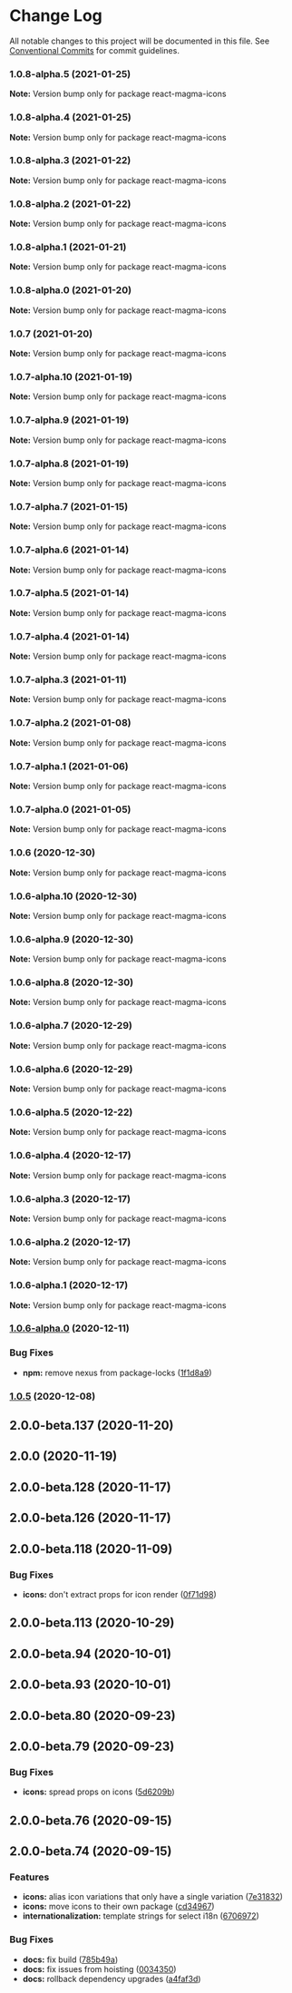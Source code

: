 # Change Log

All notable changes to this project will be documented in this file.
See [Conventional Commits](https://conventionalcommits.org) for commit guidelines.

### 1.0.8-alpha.5 (2021-01-25)

**Note:** Version bump only for package react-magma-icons





### 1.0.8-alpha.4 (2021-01-25)

**Note:** Version bump only for package react-magma-icons





### 1.0.8-alpha.3 (2021-01-22)

**Note:** Version bump only for package react-magma-icons





### 1.0.8-alpha.2 (2021-01-22)

**Note:** Version bump only for package react-magma-icons





### 1.0.8-alpha.1 (2021-01-21)

**Note:** Version bump only for package react-magma-icons





### 1.0.8-alpha.0 (2021-01-20)

**Note:** Version bump only for package react-magma-icons





### 1.0.7 (2021-01-20)

**Note:** Version bump only for package react-magma-icons





### 1.0.7-alpha.10 (2021-01-19)

**Note:** Version bump only for package react-magma-icons





### 1.0.7-alpha.9 (2021-01-19)

**Note:** Version bump only for package react-magma-icons





### 1.0.7-alpha.8 (2021-01-19)

**Note:** Version bump only for package react-magma-icons





### 1.0.7-alpha.7 (2021-01-15)

**Note:** Version bump only for package react-magma-icons





### 1.0.7-alpha.6 (2021-01-14)

**Note:** Version bump only for package react-magma-icons





### 1.0.7-alpha.5 (2021-01-14)

**Note:** Version bump only for package react-magma-icons





### 1.0.7-alpha.4 (2021-01-14)

**Note:** Version bump only for package react-magma-icons





### 1.0.7-alpha.3 (2021-01-11)

**Note:** Version bump only for package react-magma-icons





### 1.0.7-alpha.2 (2021-01-08)

**Note:** Version bump only for package react-magma-icons





### 1.0.7-alpha.1 (2021-01-06)

**Note:** Version bump only for package react-magma-icons





### 1.0.7-alpha.0 (2021-01-05)

**Note:** Version bump only for package react-magma-icons





### 1.0.6 (2020-12-30)

**Note:** Version bump only for package react-magma-icons





### 1.0.6-alpha.10 (2020-12-30)

**Note:** Version bump only for package react-magma-icons





### 1.0.6-alpha.9 (2020-12-30)

**Note:** Version bump only for package react-magma-icons





### 1.0.6-alpha.8 (2020-12-30)

**Note:** Version bump only for package react-magma-icons





### 1.0.6-alpha.7 (2020-12-29)

**Note:** Version bump only for package react-magma-icons





### 1.0.6-alpha.6 (2020-12-29)

**Note:** Version bump only for package react-magma-icons





### 1.0.6-alpha.5 (2020-12-22)

**Note:** Version bump only for package react-magma-icons





### 1.0.6-alpha.4 (2020-12-17)

**Note:** Version bump only for package react-magma-icons





### 1.0.6-alpha.3 (2020-12-17)

**Note:** Version bump only for package react-magma-icons





### 1.0.6-alpha.2 (2020-12-17)

**Note:** Version bump only for package react-magma-icons





### 1.0.6-alpha.1 (2020-12-17)

**Note:** Version bump only for package react-magma-icons





### [1.0.6-alpha.0](https://github.com/cengage/react-magma/compare/react-magma-icons@1.0.5...react-magma-icons@1.0.6-alpha.0) (2020-12-11)

### Bug Fixes

- **npm:** remove nexus from package-locks ([1f1d8a9](https://github.com/cengage/react-magma/commit/1f1d8a95ba7ba30e2230b2ae4420fa5d7483f9ee))

### [1.0.5](https://github.com/cengage/react-magma/compare/react-magma-icons@1.0.5...react-magma-icons@1.0.5) (2020-12-08)

## 2.0.0-beta.137 (2020-11-20)

## 2.0.0 (2020-11-19)

## 2.0.0-beta.128 (2020-11-17)

## 2.0.0-beta.126 (2020-11-17)

## 2.0.0-beta.118 (2020-11-09)

### Bug Fixes

- **icons:** don't extract props for icon render ([0f71d98](https://github.com/cengage/react-magma/commit/0f71d98db6979a96e48c1623809d3c42d127de44))

## 2.0.0-beta.113 (2020-10-29)

## 2.0.0-beta.94 (2020-10-01)

## 2.0.0-beta.93 (2020-10-01)

## 2.0.0-beta.80 (2020-09-23)

## 2.0.0-beta.79 (2020-09-23)

### Bug Fixes

- **icons:** spread props on icons ([5d6209b](https://github.com/cengage/react-magma/commit/5d6209b2416079d9a86d8e6b3b23c26f22d29616))

## 2.0.0-beta.76 (2020-09-15)

## 2.0.0-beta.74 (2020-09-15)

### Features

- **icons:** alias icon variations that only have a single variation ([7e31832](https://github.com/cengage/react-magma/commit/7e31832f89abf4def1cbaf4bb6b50bf4138b5b82))
- **icons:** move icons to their own package ([cd34967](https://github.com/cengage/react-magma/commit/cd34967a7c53e69ffc5b0a54ad3cb491292e7ec5))
- **internationalization:** template strings for select i18n ([6706972](https://github.com/cengage/react-magma/commit/6706972de4f902d22af9d15dc14d24989149daf6))

### Bug Fixes

- **docs:** fix build ([785b49a](https://github.com/cengage/react-magma/commit/785b49a98c949506a05484a06cdb9251591d0e3f))
- **docs:** fix issues from hoisting ([0034350](https://github.com/cengage/react-magma/commit/0034350e7c0c095f435d73e0650a141f85aa5b12))
- **docs:** rollback dependency upgrades ([a4faf3d](https://github.com/cengage/react-magma/commit/a4faf3d65edf1eb06d783a6304cfb73768935ea8))
